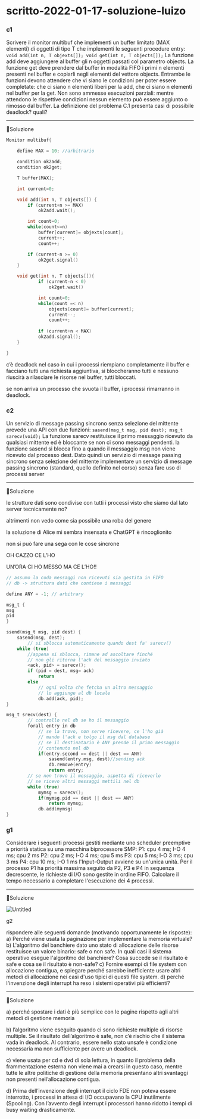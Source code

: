 # scritto-2022-01-17-soluzione-luizo

### c1

Scrivere il monitor multibuf che implementi un buffer limitato (MAX elementi) di oggetti di tipo T che
implementi le seguenti procedure entry:
`void add(int n, T objexts[]);
void get(int n, T objects[]);`
La funzione add deve aggiungere al buffer gli n oggetti passati col parametro objects. La funzione get deve prendere dal buffer in modalità FIFO i primi n elementi presenti nel buffer e copiarli negli elementi del vettore objects.
Entrambe le funzioni devono attendere che vi siano le condizioni per poter essere completate: che ci siano n elementi liberi per la add, che ci siano n elementi nel buffer per la get. Non sono ammesse esecuzioni parziali: mentre attendono le rispettive condizioni nessun elemento può essere aggiunto o rimosso dal buffer.
La definizione del problema C.1 presenta casi di possibile deadlock? quali?

---

🐰Soluzione

```c
Monitor multibuf{

	define MAX = 10; //arbitrario

	condition ok2add;
	condition ok2get;

	T buffer[MAX];

	int current=0;

	void add(int n, T objexts[]) {
		if (current+n >= MAX)
			ok2add.wait();

		int count=0;
		while(count<=n)
			buffer[current]= objexts[count];
			current++;
			count++;

		if (current-n >= 0)
			ok2get.signal()
	}

	void get(int n, T objects[]){
			if (current-n < 0)
				ok2get.wait()

			int count=0;
			while(count =< n)
				objexts[count]= buffer[current];
				current--;
				count++;
			
			if (current+n < MAX)
			ok2add.signal();
	}

}
```

c’è deadlock nel caso in cui i processi riempiano completamente il buffer e facciano tutti una richiesta aggiuntiva, si bloccheranno tutti e nessuno riuscirà a rilasciare le risorse nel buffer, tutti bloccati.

se non arriva un processo che svuota il buffer, i processi rimarranno in deadlock.

### c2

Un servizio di message passing sincrono senza selezione del mittente prevede una API con due funzioni:
`sasend(msg_t msg, pid dest);
msg_t sarecv(void);`
La funzione sarecv restituisce il primo messaggio ricevuto da qualsiasi mittente ed è bloccante se non ci sono messaggi pendenti. la funzione sasend si blocca fino a quando il messaggio msg non viene ricevuto dal processo dest.
Dato quindi un servizio di message passing sincrono senza selezione del mittente implementare un servizio di
message passing sincrono (standard, quello definito nel corso) senza fare uso di processi server

---

🐰Soluzione

le strutture dati sono condivise con tutti i processi visto che siamo dal lato server tecnicamente no?

altrimenti non vedo come sia possibile una roba del genere

la soluzione di Alice mi sembra insensata e ChatGPT è rincoglionito

non si può fare una sega con le cose sincrone

OH CAZZO CE L’HO

UN’ORA CI HO MESSO MA CE L’HO!!

```c
// assumo la coda messaggi non ricevuti sia gestita in FIFO
// db -> struttura dati che contiene i messaggi

define ANY = -1; // arbitrary

msg_t {
msg
pid
}

ssend(msg_t msg, pid dest) {
	sasend(msg, dest);
		// si sblocca automaticamente quando dest fa' sarecv()
	while (true)
		//appena si sblocca, rimane ad ascoltare finché
		// non gli ritorna l'ack del messaggio inviato
		<ack, pid> = sarecv();
		if (pid = dest, msg= ack)
			return
		else
			// ogni volta che fetcha un altro messaggio
			// lo aggiunge al db locale
			db.add(ack, pid);
}

msg_t srecv(dest) {
		// controllo nel db se ho il messaggio
		forall entry in db
			// se la trovo, non serve ricevere, ce l'ho già
			// mando l'ack e tolgo il msg dal database
			// se il destinatario è ANY prende il primo messaggio
			// contenuto nel db
			if(entry.second == dest || dest == ANY)
				sasend(entry.msg, dest)//sending ack
				db.remove(entry)
				return entry;
		// se non trovo il messaggio, aspetta di riceverlo
		// se ricevo altri messaggi mettili nel db
		while (true)
			mymsg = sarecv();
			if(mymsg.pid == dest || dest == ANY)
				return mymsg;
			db.add(mymsg)
}
```

### g1

Considerare i seguenti processi gestiti mediante uno scheduler preemptive a priorità statica su una
macchina biprocessore SMP:
P1: cpu 4 ms; I-O 4 ms; cpu 2 ms
P2: cpu 2 ms; I-O 4 ms; cpu 5 ms
P3: cpu 5 ms; I-O 3 ms; cpu 3 ms
P4: cpu 10 ms; I-O 1 ms
l'Input-Output avviene su un'unica unità. Per il processo P1 ha priorità massima seguito da P2, P3 e P4 in sequenza
decrescente, le richieste di I/O sono gestite in ordine FIFO. Calcolare il tempo necessario a completare l'esecuzione dei
4 processi.

---

🐰Soluzione

![Untitled](scritto-2022-01-17-soluzione-luizo%20ddabdf4f17ff401fbf0a573a2cfd4a9e/Untitled.png)

g2

rispondere alle seguenti domande (motivando opportunamente le risposte):
a) Perché viene usata la paginazione per implementare la memoria virtuale?
b) L'algoritmo del banchiere dato uno stato di allocazione delle risorse restituisce un valore binario: safe o non safe.
In quali casi il sistema operativo esegue l'algoritmo del banchiere? Cosa succede se il risultato è safe e cosa se il risultato è non-safe?
c) Fornire esempi di file system con allocazione contigua, e spiegare perché sarebbe inefficiente usare altri metodi di
allocazione nei casi d'uso tipici di questi file system.
d) perché l'invenzione degli interrupt ha reso i sistemi operativi più efficienti?

---

🐰Soluzione

a) perché spostare i dati è più semplice con le pagine rispetto agli altri metodi di gestione memoria

b) l’algoritmo viene eseguito quando ci sono richieste multiple di risorse multiple. Se il risultato dell’algoritmo è safe, non c’è rischio che il sistema vada in deadlock. Al contrario, essere nello stato unsafe è condizione necessaria ma non sufficiente per avere un deadlock.

c) viene usata per cd e dvd di sola lettura, in quanto il problema della frammentazione esterna non viene mai a crearsi in questo caso, mentre tutte le altre politiche di gestione della memoria presentano altri svantaggi non presenti nell’allocazione contigua.

d) Prima dell’invenzione degli interrupt il ciclo FDE non poteva essere interrotto, i processi in attesa di I/O occupavano la CPU inutilmente (Spooling). Con l’avvento degli interrupt i processori hanno ridotto i tempi di busy waiting drasticamente.